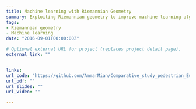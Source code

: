```yaml
---
title: Machine learning with Riemannian Geometry
summary: Exploiting Riemannian geometry to improve machine learning algorithms
tags:
- Riemannian geometry
- Machine learning
date: "2016-09-01T00:00:00Z"

# Optional external URL for project (replaces project detail page).
external_link: ""


links:
url_code: "https://github.com/AmmarMian/Comparative_study_pedestrian_Eusipco"
url_pdf: ""
url_slides: ""
url_video: ""

---
```

